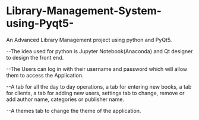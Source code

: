 # Library-Management-System-using-Pyqt5-

An Advanced Library Management project using python and PyQt5.

--The idea used for python is Jupyter Notebook(Anaconda) and Qt designer to design the front end. 



--The Users can log in with their username and password which will allow them to access the Application. 




--A tab for all the day to day operations, a tab for entering new books, a tab for clients, a tab for adding new users, settings tab to change, remove or add author name, categories or publisher name.



--A themes tab to change the theme of the application.
